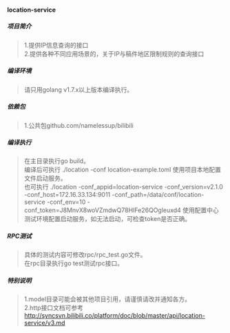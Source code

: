 #### location-service

##### 项目简介
> 1.提供IP信息查询的接口  
> 2.提供各种不同应用场景的，关于IP与稿件地区限制规则的查询接口  

##### 编译环境
> 请只用golang v1.7.x以上版本编译执行。  

##### 依赖包
> 1.公共包github.com/namelessup/bilibili  

##### 编译执行
> 在主目录执行go build。   
> 编译后可执行 ./location -conf location-example.toml 使用项目本地配置文件启动服务。  
> 也可执行 ./location -conf_appid=location-service -conf_version=v2.1.0 -conf_host=172.16.33.134:9011 -conf_path=/data/conf/location-service -conf_env=10 -conf_token=J8MnvX8woVZmdwQ78HIFe26QOgleuxd4 使用配置中心测试环境配置启动服务，如无法启动，可检查token是否正确。  

##### RPC测试
> 具体的测试内容可修改rpc/rpc_test.go文件。  
> 在rpc目录执行go test测试rpc接口。  

##### 特别说明
> 1.model目录可能会被其他项目引用，请谨慎请改并通知各方。  
> 2.http接口文档可参考 http://syncsvn.bilibili.co/platform/doc/blob/master/api/location-service/v3.md  